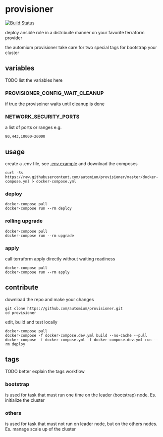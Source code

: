 # provisioner

[![Build Status](https://travis-ci.org/automium/provisioner.svg?branch=master)](https://travis-ci.org/automium/provisioner)

deploy ansible role in a distribuite manner on your favorite terraform provider

the automium provisioner take care for two special tags for bootstrap your cluster

## variables

TODO list the variables here

### PROVISIONER_CONFIG_WAIT_CLEANUP
if true the provisoiner waits until cleanup is done

### NETWORK_SECURITY_PORTS
a list of ports or ranges e.g.
```
80,443,10000-20000
```

## usage

create a .env file, see [.env.example](https://raw.githubusercontent.com/automium/provisioner/master/.env.example) and download the composes

```
curl -Ss https://raw.githubusercontent.com/automium/provisioner/master/docker-compose.yml > docker-compose.yml
```

### deploy

```
docker-compose pull
docker-compose run --rm deploy
```

### rolling upgrade

```
docker-compose pull
docker-compose run --rm upgrade
```

### apply

call terraform apply directly without waiting readiness

```
docker-compose pull
docker-compose run --rm apply
```

## contribute

download the repo and make your changes

```
git clone https://github.com/automium/provisioner.git
cd provisioner
```

edit, build and test locally

```
docker-compose pull
docker-compose -f docker-compose.dev.yml build --no-cache --pull
docker-compose -f docker-compose.yml -f docker-compose.dev.yml run --rm deploy
```

## tags

TODO better explain the tags workflow

### bootstrap

is used for task that must run one time on the leader (bootstrap) node. Es. initialize the cluster

### others

is used for task that must not run on leader node, but on the others nodes. Es. manage scale up of the cluster
